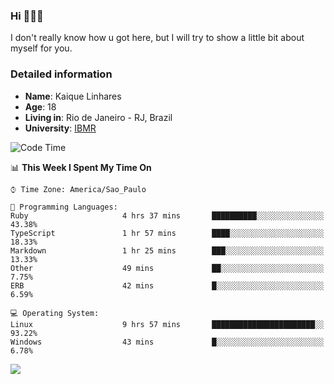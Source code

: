 ### Hi 🙋🏽‍♂️

I don't really know how u got here, but I will try to show a little bit about myself for you.

### Detailed information

* **Name**: Kaique Linhares
* **Age**: 18
* **Living in**: Rio  de Janeiro - RJ, Brazil
* **University**: [IBMR](https://www.ibmr.br/)

<!--START_SECTION:waka-->
![Code Time](http://img.shields.io/badge/Code%20Time-16%20hrs%2054%20mins-blue)

📊 **This Week I Spent My Time On** 

```text
⌚︎ Time Zone: America/Sao_Paulo

💬 Programming Languages: 
Ruby                     4 hrs 37 mins       ██████████░░░░░░░░░░░░░░░   43.38% 
TypeScript               1 hr 57 mins        ████░░░░░░░░░░░░░░░░░░░░░   18.33% 
Markdown                 1 hr 25 mins        ███░░░░░░░░░░░░░░░░░░░░░░   13.33% 
Other                    49 mins             ██░░░░░░░░░░░░░░░░░░░░░░░   7.75% 
ERB                      42 mins             █░░░░░░░░░░░░░░░░░░░░░░░░   6.59%

💻 Operating System: 
Linux                    9 hrs 57 mins       ███████████████████████░░   93.22% 
Windows                  43 mins             █░░░░░░░░░░░░░░░░░░░░░░░░   6.78%

```


<!--END_SECTION:waka-->

<a href="https://www.linkedin.com/in/kaique-linhares-25a840208/"  target="_blank"><img src="https://img.shields.io/badge/-LinkedIn-%230077B5?style=for-the-badge&logo=linkedin&logoColor=white" target="_blank"></a>
